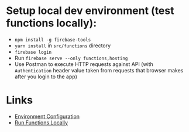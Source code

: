 # Setup local dev environment (test functions locally):

* `npm install -g firebase-tools`
* `yarn install` in `src/functions` directory
* `firebase login`
* Run `firebase serve --only functions,hosting`
* Use Postman to execute HTTP requests against API (with `Authentication` header value taken from requests that browser makes after you login to the app)

# Links

* [Environment Configuration](https://firebase.google.com/docs/functions/config-env)
* [Run Functions Locally](https://firebase.google.com/docs/functions/local-emulator)
